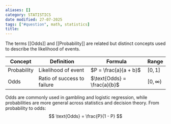 ```yaml
---
aliases: []
category: STATISTICS
date modified: 27-07-2025
tags: ["#question", math, statistics]
title: 
---
```

The terms [[Odds]] and [[Probability]] are related but distinct concepts used to describe the likelihood of events.

| Concept     | Definition                  | Formula                     | Range         |
| ----------- | --------------------------- | --------------------------- | ------------- |
| Probability | Likelihood of event         | $P = \frac{a}{a + b}$       | $[0, 1]$      |
| Odds        | Ratio of success to failure | $\text{Odds} = \frac{a}{b}$ | $[0, \infty)$ |

Odds are commonly used in gambling and logistic regression, while probabilities are more general across statistics and decision theory. From probability to odds:
 $$
  \text{Odds} = \frac{P}{1 - P}
  $$